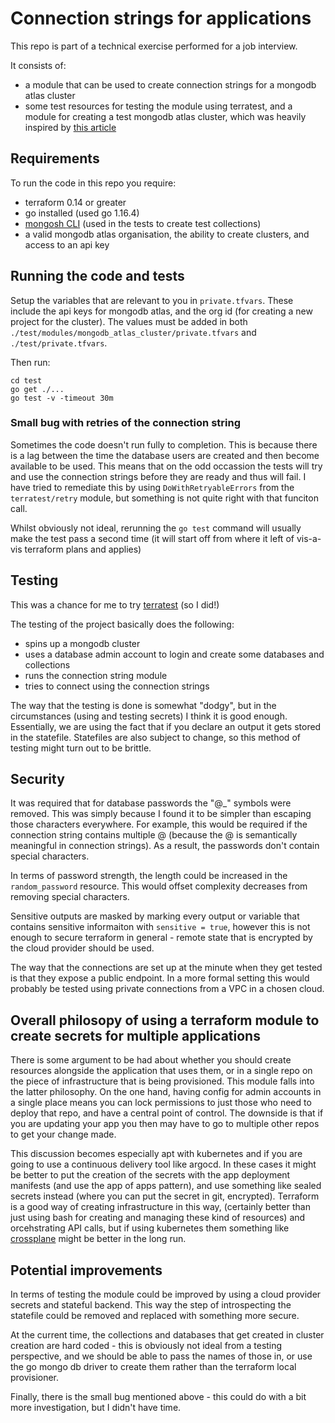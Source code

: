 # Connection strings for applications

This repo is part of a technical exercise performed for a job interview.

It consists of: 
- a module that can be used to create connection strings for a mongodb atlas cluster
- some test resources for testing the module using terratest, and a module for creating a test mongodb atlas cluster, which was heavily inspired by [this article](https://gmusumeci.medium.com/how-to-deploy-mongodb-atlas-on-gcp-using-terraform-3c88127c00d0)

## Requirements

To run the code in this repo you require: 
- terraform 0.14 or greater
- go installed (used go 1.16.4)
- [mongosh CLI](https://docs.mongodb.com/mongodb-shell/install/) (used in the tests to create test collections)
- a valid mongodb atlas organisation, the ability to create clusters, and access to an api key

## Running the code and tests
Setup the variables that are relevant to you in `private.tfvars`. These include the api keys for mongodb atlas, and the org id (for creating a new project for the cluster). The values must be added in both `./test/modules/mongodb_atlas_cluster/private.tfvars` and `./test/private.tfvars`. 

Then run: 
```
cd test
go get ./...
go test -v -timeout 30m
```

### Small bug with retries of the connection string
Sometimes the code doesn't run fully to completion. This is because there is a lag between the time the database users are created and then become available to be used. This means that on the odd occassion the tests will try and use the connection strings before they are ready and thus will fail. I have tried to remediate this by using `DoWithRetryableErrors` from the `terratest/retry` module, but something is not quite right with that funciton call.

Whilst obviously not ideal, rerunning the `go test` command will usually make the test pass a second time (it will start off from where it left of vis-a-vis terraform plans and applies)

## Testing
This was a chance for me to try [terratest](https://terratest.gruntwork.io/) (so I did!)

The testing of the project basically does the following:
- spins up a mongodb cluster
- uses a database admin account to login and create some databases and collections
- runs the connection string module
- tries to connect using the connection strings

The way that the testing is done is somewhat "dodgy", but in the circumstances (using and testing secrets) I think it is good enough. Essentially, we are using the fact that if you declare an output it gets stored in the statefile. Statefiles are also subject to change, so this method of testing might turn out to be brittle. 

## Security
It was required that for database passwords the "@![]()_" symbols were removed. This was simply because I found it to be simpler than escaping those characters everywhere. For example, this would be required if the connection string contains multiple @ (because the @ is semantically meaningful in connection strings). As a result, the passwords don't contain special characters. 

In terms of password strength, the length could be increased in the `random_password` resource. This would offset complexity decreases from removing special characters. 

Sensitive outputs are masked by marking every output or variable that contains sensitive informaiton with `sensitive = true`, however this is not enough to secure terraform in general - remote state that is encrypted by the cloud provider should be used.

The way that the connections are set up at the minute when they get tested is that they expose a public endpoint. In a more formal setting this would probably be tested using private connections from a VPC in a chosen cloud. 

## Overall philosopy of using a terraform module to create secrets for multiple applications
There is some argument to be had about whether you should create resources alongside the application that uses them, or in a single repo on the piece of infrastructure that is being provisioned. This module falls into the latter philosophy. On the one hand, having config for admin accounts in a single place means you can lock permissions to just those who need to deploy that repo, and have a central point of control. The downside is that if you are updating your app you then may have to go to multiple other repos to get your change made. 

This discussion becomes especially apt with kubernetes and if you are going to use a continuous delivery tool like argocd. In these cases it might be better to put the creation of the secrets with the app deployment manifests (and use the app of apps pattern), and use something like sealed secrets instead (where you can put the secret in git, encrypted). Terraform is a good way of creating infrastructure in this way, (certainly better than just using bash for creating and managing these kind of resources) and orcehstrating API calls, but if using kubernetes them something like [crossplane](https://crossplane.io/) might be better in the long run. 

## Potential improvements
In terms of testing the module could be improved by using a cloud provider secrets and stateful backend. This way the step of introspecting the statefile could be removed and replaced with something more secure.

At the current time, the collections and databases that get created in cluster creation are hard coded - this is obviously not ideal from a testing perspective, and we should be able to pass the names of those in, or use the go mongo db driver to create them rather than the terraform local provisioner. 

Finally, there is the small bug mentioned above - this could do with a bit more investigation, but I didn't have time. 
